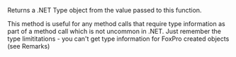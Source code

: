 ﻿Returns a .NET Type object from the value passed to this function.

This method is useful for any method calls that require type information as part of a method call which is not uncommon in .NET. Just remember the type limititations - you can't get type information for FoxPro created objects (see Remarks)